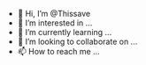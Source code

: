 - 👋 Hi, I’m @Thissave
- 👀 I’m interested in ...
- 🌱 I’m currently learning ...
- 💞️ I’m looking to collaborate on ...
- 📫 How to reach me ...

<!---
Thissave/Thissave is a ✨ special ✨ repository because its `README.md` (this file) appears on your GitHub profile.
You can click the Preview link to take a look at your changes.
--->
